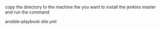 
copy the directory to the machine the you want to install the jenkins master and run the command

ansible-playbook site.yml
